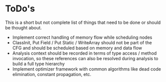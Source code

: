 # ToDo's

This is a short but not complete list of things that need to be done or should be thought about.

- Implement correct handling of memory flow while scheduling nodes
- ClassInit, Put Field / Put Static / WriteArray should not be part of the CFG and should be scheduled
  based on memory and data flow
- Analysis context should be recorded in terms of type access / method invocation, so these
  references can also be resolved during analysis to build a full type hierarchy
- Implement optimizer framework with common algorithms like dead code elimination, constant
  propagation, etc.

